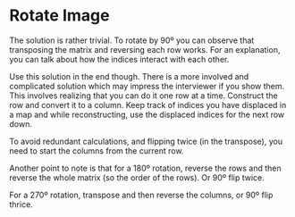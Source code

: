 # Rotate Image

The solution is rather trivial. To rotate by 90º you can observe that transposing the matrix and reversing each row works.
For an explanation, you can talk about how the indices interact with each other.

Use this solution in the end though. There is a more involved and complicated solution which may impress the interviewer if you show them. This involves realizing that you can do it one row at a time. Construct the row and convert it to a column. Keep track of indices you have displaced in a map and while reconstructing, use the displaced indices for the next row down.

To avoid redundant calculations, and flipping twice (in the transpose), you need to start the columns from the current row.

Another point to note is that for a 180º rotation, reverse the rows and then reverse the whole matrix (so the order of the rows). Or 90º flip twice.

For a 270º rotation, transpose and then reverse the columns, or 90º flip thrice.
